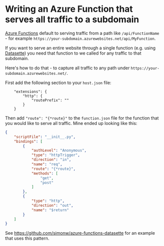 # Writing an Azure Function that serves all traffic to a subdomain

[Azure Functions](https://docs.microsoft.com/en-us/azure/azure-functions/) default to serving traffic from a path like `/api/FunctionName` - for example `https://your-subdomain.azurewebsites.net/api/MyFunction`.

If you want to serve an entire website through a single function (e.g. using [Datasette](https://datasette.io/)) you need that function to we called for any traffic to that subdomain.

Here's how to do that - to capture all traffic to any path under `https://your-subdomain.azurewebsites.net/`.

First add the following section to your `host.json` file:

```
    "extensions": {
        "http": {
            "routePrefix": ""
        }
    }
```
Then add `"route": "{*route}"` to the `function.json` file for the function that you would like to serve all traffic. Mine ended up looking like this:
```json
{
    "scriptFile": "__init__.py",
    "bindings": [
        {
            "authLevel": "Anonymous",
            "type": "httpTrigger",
            "direction": "in",
            "name": "req",
            "route": "{*route}",
            "methods": [
                "get",
                "post"
            ]
        },
        {
            "type": "http",
            "direction": "out",
            "name": "$return"
        }
    ]
}
```
See https://github.com/simonw/azure-functions-datasette for an example that uses this pattern.
